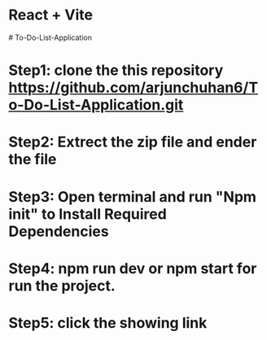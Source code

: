 # React + Vite

#   T o - D o - L i s t - A p p l i c a t i o n 
 
# Step1: clone the this repository https://github.com/arjunchuhan6/To-Do-List-Application.git

# Step2: Extrect the zip file and ender the file 

# Step3: Open terminal and run "Npm init" to Install Required Dependencies

# Step4: npm run dev or npm start for run the project.

# Step5: click the showing link
